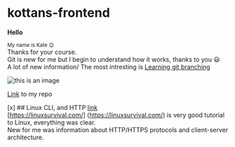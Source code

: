 # kottans-frontend

**Hello**

<sub> My name is Kate :wink:</sub> <br>
Thanks for your course.  
Git is new for me but I begin to understand how it works, thanks to you 😃  
A lot of new information/ The most intresting is [Learning git branching](https://learngitbranching.js.org/)

![this is an image](https://encrypted-tbn0.gstatic.com/images?q=tbn:ANd9GcR1R1vbjJquxCZce8yEncdFhoAk1d-bECwGlw&usqp=CAU)

[Link](https://github.com/Batiunka/kottans-frontend) to my repo

[x] ## Linux CLI, and HTTP [link](https://github.com/Batiunka/kottans-frontend/tree/main/task_linux_cli)  
[https://linuxsurvival.com/] (https://linuxsurvival.com/) is very good tutorial to Linux, everything was clear.  
New for me was information about HTTP/HTTPS protocols and client-server architecture.

